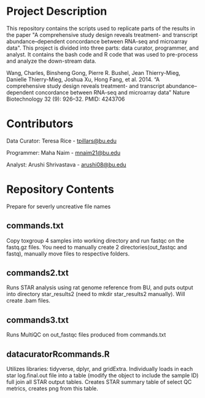 # Project Description

This repository contains the scripts used to replicate parts of the results in the paper "A comprehensive study design reveals treatment- and transcript abundance–dependent concordance between RNA-seq and microarray data". This project is divided into three parts: data curator, programmer, and analyst. It contains the bash code and R code that was used to pre-process and analyze the down-stream data.

Wang, Charles, Binsheng Gong, Pierre R. Bushel, Jean Thierry-Mieg, Danielle Thierry-Mieg, Joshua Xu, Hong Fang, et al. 2014. “A comprehensive study design reveals treatment- and transcript abundance–dependent concordance between RNA-seq and microarray data” Nature Biotechnology 32 (9): 926–32. PMID: 4243706


# Contributors

Data Curator: Teresa Rice - tpillars@bu.edu

Programmer: Maha Naim - mnaim21@bu.edu

Analyst: Arushi Shrivastava - arushi08@bu.edu

# Repository Contents
Prepare for severly uncreative file names

## commands.txt
Copy toxgroup 4 samples into working directory and run fastqc on the fastq.gz files. You need to manually create 2 directories(out_fastqc and fastq), manually move files to respective folders.

## commands2.txt
Runs STAR analysis using rat genome reference from BU, and puts output into directory star_results2 (need to mkdir star_results2 manually). Will create .bam files.

## commands3.txt
Runs MultiQC on out_fastqc files produced from commands.txt

## datacuratorRcommands.R
Utilizes libraries: tidyverse, dplyr, and gridExtra. Individually loads in each star log.final.out file into a table (modify the object to include the sample ID) full join all STAR output tables. Creates STAR summary table of select QC metrics, creates png from this table.
